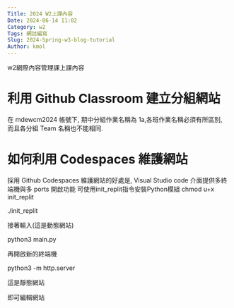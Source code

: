 ```yaml
---
Title: 2024 W2上課內容
Date: 2024-06-14 11:02
Category: w2
Tags: 網誌編寫
Slug: 2024-Spring-w3-blog-tutorial
Author: kmol
---
```


w2網際內容管理課上課內容

<!-- PELICAN_END_SUMMARY -->

# 利用 Github Classroom 建立分組網站
在 mdewcm2024 帳號下, 期中分組作業名稱為 1a,各班作業名稱必須有所區別, 而且各分組 Team 名稱也不能相同.

# 如何利用 Codespaces 維護網站
採用 Github Codespaces 維護網站的好處是, Visual Studio code 介面提供多終端機與多 ports 開啟功能
可使用init_replit指令安裝Python模組 chmod u+x init_replit

./init_replit

接著輸入(這是動態網站)

python3 main.py

再開啟新的終端機

python3 -m http.server

這是靜態網站

即可編輯網站